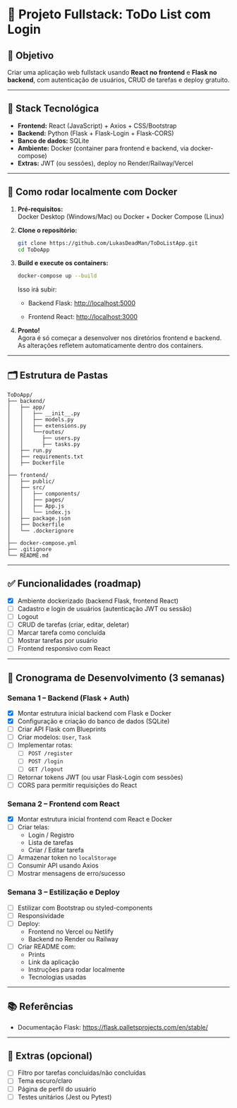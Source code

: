 # 📝 Projeto Fullstack: ToDo List com Login

## 🎯 Objetivo

Criar uma aplicação web fullstack usando **React no frontend** e **Flask no backend**, com autenticação de usuários, CRUD de tarefas e deploy gratuito.

---

## 🧱 Stack Tecnológica

- **Frontend:** React (JavaScript) + Axios + CSS/Bootstrap  
- **Backend:** Python (Flask + Flask-Login + Flask-CORS)  
- **Banco de dados:** SQLite  
- **Ambiente:** Docker (container para frontend e backend, via docker-compose)
- **Extras:** JWT (ou sessões), deploy no Render/Railway/Vercel  

---

## 🐳 Como rodar localmente com Docker

1. **Pré-requisitos:**  
   Docker Desktop (Windows/Mac) ou Docker + Docker Compose (Linux)

2. **Clone o repositório:**

   ```bash
   git clone https://github.com/LukasDeadMan/ToDoListApp.git
   cd ToDoApp

3. **Build e execute os containers:**

    ```bash
    docker-compose up --build  
    ```

    Isso irá subir:

    - Backend Flask: <http://localhost:5000>

    - Frontend React: <http://localhost:3000>

4. **Pronto!**  
    Agora é só começar a desenvolver nos diretórios frontend e backend. As alterações refletem automaticamente dentro dos containers.  
  
---

## 🗂️ Estrutura de Pastas

```
ToDoApp/
├── backend/
│   ├── app/
│   │   ├── __init__.py
│   │   ├── models.py
│   │   ├── extensions.py
│   │   └──routes/
│   │      ├── users.py
│   │      ├── tasks.py
│   ├── run.py
│   ├── requirements.txt
│   ├── Dockerfile
│
├── frontend/
│   ├── public/
│   ├── src/
│   │   ├── components/
│   │   ├── pages/
│   │   ├── App.js
│   │   └── index.js
│   ├── package.json
│   ├── Dockerfile
│   └── .dockerignore
│
├── docker-compose.yml
├── .gitignore
└── README.md
```

---

## ✅ Funcionalidades (roadmap)

- [x] Ambiente dockerizado (backend Flask, frontend React)
- [ ] Cadastro e login de usuários (autenticação JWT ou sessão)
- [ ] Logout
- [ ] CRUD de tarefas (criar, editar, deletar)
- [ ] Marcar tarefa como concluída
- [ ] Mostrar tarefas por usuário
- [ ] Frontend responsivo com React

---

## 📆 Cronograma de Desenvolvimento (3 semanas)

### Semana 1 – Backend (Flask + Auth)

- [x] Montar estrutura inicial backend com Flask e Docker  
- [x] Configuração e criação do banco de dados (SQLite)  
- [ ] Criar API Flask com Blueprints  
- [ ] Criar modelos: `User`, `Task`  
- [ ] Implementar rotas:  
  - [ ] `POST /register`  
  - [ ] `POST /login`  
  - [ ] `GET /logout`  
- [ ] Retornar tokens JWT (ou usar Flask-Login com sessões)  
- [ ] CORS para permitir requisições do React  

### Semana 2 – Frontend com React

- [x] Montar estrutura inicial frontend com React e Docker
- [ ] Criar telas:
  - Login / Registro
  - Lista de tarefas
  - Criar / Editar tarefa
- [ ] Armazenar token no `localStorage`
- [ ] Consumir API usando Axios
- [ ] Mostrar mensagens de erro/sucesso

### Semana 3 – Estilização e Deploy

- [ ] Estilizar com Bootstrap ou styled-components
- [ ] Responsividade
- [ ] Deploy:
  - Frontend no Vercel ou Netlify
  - Backend no Render ou Railway
- [ ] Criar README com:
  - Prints
  - Link da aplicação
  - Instruções para rodar localmente
  - Tecnologias usadas

---

## 📚 Referências

- Documentação Flask: <https://flask.palletsprojects.com/en/stable/>

---

## 🚀 Extras (opcional)

- [ ] Filtro por tarefas concluídas/não concluídas
- [ ] Tema escuro/claro
- [ ] Página de perfil do usuário
- [ ] Testes unitários (Jest ou Pytest)
